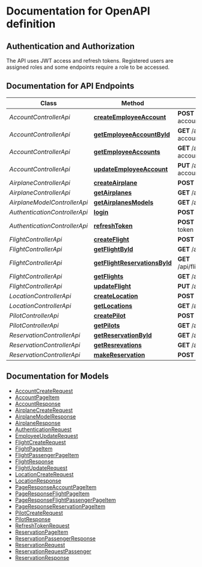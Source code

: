 # Documentation for OpenAPI definition

<a name="documentation-for-api-endpoints"></a>

## Authentication and Authorization

The API uses JWT access and refresh tokens. Registered users are assigned roles and some endpoints require a role to be accessed.

## Documentation for API Endpoints

| Class                         | Method                                                                                 | HTTP request                               | Authenticated | Authenticated |
| ----------------------------- | -------------------------------------------------------------------------------------- | ------------------------------------------ | ------------- | ------------- |
| _AccountControllerApi_        | [**createEmployeeAccount**](Apis/AccountControllerApi.md#createEmployeeAccount)        | **POST** /api/employee-accounts            | Yes           | ADMIN         |
| _AccountControllerApi_        | [**getEmployeeAccountById**](Apis/AccountControllerApi.md#getemployeeaccountbyid)      | **GET** /api/employee-accounts/{accountId} | Yes           | ADMIN         |
| _AccountControllerApi_        | [**getEmployeeAccounts**](Apis/AccountControllerApi.md#getemployeeaccounts)            | **GET** /api/employee-accounts             | Yes           | ADMIN         |
| _AccountControllerApi_        | [**updateEmployeeAccount**](Apis/AccountControllerApi.md#updateemployeeaccount)        | **PUT** /api/employee-accounts/{accountId} | Yes           | ADMIN         |
| _AirplaneControllerApi_       | [**createAirplane**](Apis/AirplaneControllerApi.md#createairplane)                     | **POST** /api/airplanes                    | Yes           | ADMIN         |
| _AirplaneControllerApi_       | [**getAirplanes**](Apis/AirplaneControllerApi.md#getairplanes)                         | **GET** /api/airplanes                     | Yes           | ADMIN         |
| _AirplaneModelControllerApi_  | [**getAirplanesModels**](Apis/AirplaneModelControllerApi.md#getAirplanesModels)        | **GET** /api/airplane-models               | Yes           | ADMIN         |
| _AuthenticationControllerApi_ | [**login**](Apis/AuthenticationControllerApi.md#login)                                 | **POST** /api/auth/login                   | No            |               |
| _AuthenticationControllerApi_ | [**refreshToken**](Apis/AuthenticationControllerApi.md#refreshtoken)                   | **POST** /api/auth/refresh-token           | No            |               |
| _FlightControllerApi_         | [**createFlight**](Apis/FlightControllerApi.md#createFlight)                           | **POST** /api/flights                      | Yes           | ADMIN         |
| _FlightControllerApi_         | [**getFlightById**](Apis/FlightControllerApi.md#getflightbyid)                         | **GET** /api/flights/{flightId}            | No            |               |
| _FlightControllerApi_         | [**getFlightReservationsById**](Apis/FlightControllerApi.md#getflightreservationsbyid) | **GET** /api/flights/{id}/passengers       | Yes           |               |
| _FlightControllerApi_         | [**getFlights**](Apis/FlightControllerApi.md#getflights)                               | **GET** /api/flights                       | No            |               |
| _FlightControllerApi_         | [**updateFlight**](Apis/FlightControllerApi.md#updateflight)                           | **PUT** /api/flights/{flightId}            | Yes           | ADMIN         |
| _LocationControllerApi_       | [**createLocation**](Apis/LocationControllerApi.md#createLocation)                     | **POST** /api/locations                    | Yes           | ADMIN         |
| _LocationControllerApi_       | [**getLocations**](Apis/LocationControllerApi.md#getLocations)                         | **GET** /api/locations                     | Yes           | ADMIN         |
| _PilotControllerApi_          | [**createPilot**](Apis/PilotControllerApi.md#createPilot)                              | **POST** /api/pilots                       | Yes           | ADMIN         |
| _PilotControllerApi_          | [**getPilots**](Apis/PilotControllerApi.md#getpilots)                                  | **GET** /api/pilots                        | Yes           | ADMIN         |
| _ReservationControllerApi_    | [**getReservationById**](Apis/ReservationControllerApi.md#getreservationbyid)          | **GET** /api/reservations/{id}             | Yes           |               |
| _ReservationControllerApi_    | [**getResrevations**](Apis/ReservationControllerApi.md#getresrevations)                | **GET** /api/reservations                  | Yes           |               |
| _ReservationControllerApi_    | [**makeReservation**](Apis/ReservationControllerApi.md#makereservation)                | **POST** /api/reservations                 | No            |               |

<a name="documentation-for-models"></a>

## Documentation for Models

- [AccountCreateRequest](./Models/AccountCreateRequest.md)
- [AccountPageItem](./Models/AccountPageItem.md)
- [AccountResponse](./Models/AccountResponse.md)
- [AirplaneCreateRequest](./Models/AirplaneCreateRequest.md)
- [AirplaneModelResponse](./Models/AirplaneModelResponse.md)
- [AirplaneResponse](./Models/AirplaneResponse.md)
- [AuthenticationRequest](./Models/AuthenticationRequest.md)
- [EmployeeUpdateRequest](./Models/EmployeeUpdateRequest.md)
- [FlightCreateRequest](./Models/FlightCreateRequest.md)
- [FlightPageItem](./Models/FlightPageItem.md)
- [FlightPassengerPageItem](./Models/FlightPassengerPageItem.md)
- [FlightResponse](./Models/FlightResponse.md)
- [FlightUpdateRequest](./Models/FlightUpdateRequest.md)
- [LocationCreateRequest](./Models/LocationCreateRequest.md)
- [LocationResponse](./Models/LocationResponse.md)
- [PageResponseAccountPageItem](./Models/PageResponseAccountPageItem.md)
- [PageResponseFlightPageItem](./Models/PageResponseFlightPageItem.md)
- [PageResponseFlightPassengerPageItem](./Models/PageResponseFlightPassengerPageItem.md)
- [PageResponseReservationPageItem](./Models/PageResponseReservationPageItem.md)
- [PilotCreateRequest](./Models/PilotCreateRequest.md)
- [PilotResponse](./Models/PilotResponse.md)
- [RefreshTokenRequest](./Models/RefreshTokenRequest.md)
- [ReservationPageItem](./Models/ReservationPageItem.md)
- [ReservationPassengerResponse](./Models/ReservationPassengerResponse.md)
- [ReservationRequest](./Models/ReservationRequest.md)
- [ReservationRequestPassenger](./Models/ReservationRequestPassenger.md)
- [ReservationResponse](./Models/ReservationResponse.md)
